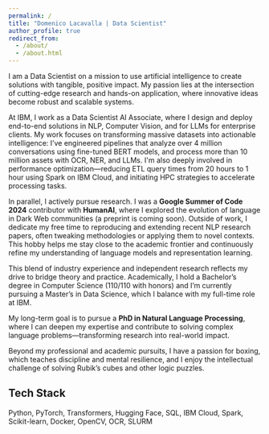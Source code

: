 ```yaml
---
permalink: /
title: "Domenico Lacavalla | Data Scientist"
author_profile: true
redirect_from: 
  - /about/
  - /about.html
---
```


I am a Data Scientist on a mission to use artificial intelligence to create solutions with tangible, positive impact. My passion lies at the intersection of cutting-edge research and hands-on application, where innovative ideas become robust and scalable systems.

At IBM, I work as a Data Scientist AI Associate, where I design and deploy end-to-end solutions in NLP, Computer Vision, and for LLMs for enterprise clients. My work focuses on transforming massive datasets into actionable intelligence: I’ve engineered pipelines that analyze over 4 million conversations using fine-tuned BERT models, and process more than 10 million assets with OCR, NER, and LLMs. I'm also deeply involved in performance optimization—reducing ETL query times from 20 hours to 1 hour using Spark on IBM Cloud, and initiating HPC strategies to accelerate processing tasks.

In parallel, I actively pursue research. I was a **Google Summer of Code 2024** contributor with **HumanAI**, where I explored the evolution of language in Dark Web communities (a preprint is coming soon). Outside of work, I dedicate my free time to reproducing and extending recent NLP research papers, often tweaking methodologies or applying them to novel contexts. This hobby helps me stay close to the academic frontier and continuously refine my understanding of language models and representation learning.

This blend of industry experience and independent research reflects my drive to bridge theory and practice. Academically, I hold a Bachelor’s degree in Computer Science (110/110 with honors) and I’m currently pursuing a Master’s in Data Science, which I balance with my full-time role at IBM.

My long-term goal is to pursue a **PhD in Natural Language Processing**, where I can deepen my expertise and contribute to solving complex language problems—transforming research into real-world impact.

Beyond my professional and academic pursuits, I have a passion for boxing, which teaches discipline and mental resilience, and I enjoy the intellectual challenge of solving Rubik’s cubes and other logic puzzles.

## Tech Stack

Python, PyTorch, Transformers, Hugging Face, SQL, IBM Cloud, Spark, Scikit-learn, Docker, OpenCV, OCR, SLURM